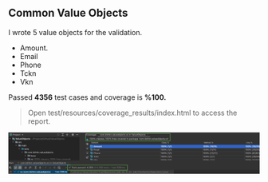 ## Common Value Objects

I wrote 5 value objects for the validation.

- Amount.
- Email
- Phone
- Tckn
- Vkn

Passed **4356** test cases and coverage is **%100.**
> Open test/resources/coverage_results/index.html to access the report.
  
![coverage report](files/coverage.png)